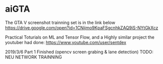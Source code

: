 # aiGTA
The GTA V screenshot trainning set is in the link below
https://drive.google.com/open?id=1CNijmo9KpaFSgcnhkZAQ9iS-NYtGkXcz

Practical Toturials on ML and Tensor Flow, and a Highly similar project the youtuber had done:
https://www.youtube.com/user/sentdex

2019/3/6
Part 1 Finished (opencv screen grabing & lane detection)
TODO:
NEU NETWORK TRAINNING
